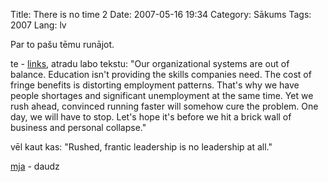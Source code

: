 Title: There is no time 2
Date: 2007-05-16 19:34
Category: Sākums
Tags: 2007
Lang: lv

Par to pašu tēmu runājot.

te - [links](http://www.slowleadership.org/2005/11/saving-time.html), atradu labo tekstu: "Our organizational systems are out of balance. Education isn't providing the skills companies need. The cost of fringe benefits is distorting employment patterns. That's why we have people shortages and significant unemployment at the same time. Yet we rush ahead, convinced running faster will somehow cure the problem. One day, we will have to stop. Let's hope it's before we hit a brick wall of business and personal collapse."

vēl kaut kas: "Rushed, frantic leadership is no leadership at all."

[mja](http://www.youtube.com/results?search_query=time+management&amp;search=Search)  - daudz
